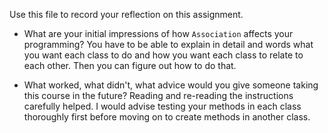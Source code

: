 Use this file to record your reflection on this assignment.

- What are your initial impressions of how `Association` affects your programming?
    You have to be able to explain in detail and words what you want each class to do and how you want each class to relate to each other. Then you can figure out how to do that.

- What worked, what didn't, what advice would you give someone taking this course in the future?
    Reading and re-reading the instructions carefully helped. I would advise testing your methods in each class thoroughly first before moving on to create methods in another class.